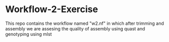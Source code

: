 # Workflow-2-Exercise
This repo contains the workflow named "w2.nf" in which after trimming and assembly we are assesing the quality of assembly using quast and genotyping using mlst
